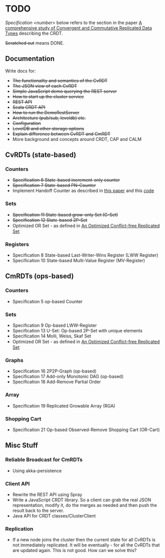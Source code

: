 # TODO

_Specification \<number\>_ below refers to the section in the paper [A comprehensive study of Convergent and Commutative Replicated Data Types](http://hal.upmc.fr/docs/00/55/55/88/PDF/techreport.pdf) describing the CRDT.

<del>Scratched out</del> means DONE.

## Documentation

Write docs for: 

* <del>The functionality and semantics of the CvRDT</del>
* <del>The JSON view of each CvRDT</del>
* <del>Simple JavaScript demo querying the REST server</del>
* <del>How to start up the cluster service</del>
* <del>REST API</del>
* <del>Scala CRDT API</del>
* <del>How to run the DemoRestServer</del>
* <del>Architecture (pub/sub, leveldb) etc.</del>
* <del>Configuration</del>
* <del>LevelDB and other storage options</del>
* <del>Explain difference between CvRDT and CmRDT</del>
* More background and concepts around CRDT, CAP and CALM

## CvRDTs (state-based)

### Counters

* <del>Specification 6  State-based increment-only counter</del>
* <del>Specification 7  State-based PN-Counter</del>
* Implement Handoff Counter as described in [this paper](http://arxiv.org/abs/1307.3207) and this [code](https://github.com/pssalmeida/clj-crdt/blob/master/src/crdt/handoff_counter.clj)

### Sets

* <del>Specification 11 State-based grow-only Set (G-Set)</del>
* <del>Specification 12 State-based 2P-Set</del>
* Optimized OR Set - as defined in [An Optimized Conﬂict-free Replicated Set](http://pagesperso-systeme.lip6.fr/Marc.Shapiro/papers/RR-8083.pdf)

### Registers

* Specification 8       State-based Last-Writer-Wins Register (LWW Register)
* Specification 10      State-based Multi-Value Register (MV-Register)

## CmRDTs (ops-based)

### Counters

* Specification 5 op-based Counter

### Sets

* Specification 9 Op-based LWW-Register
* Specification 13 U-Set: Op-based 2P-Set with unique elements
* Specification 14 Molli, Weiss, Skaf Set
* Optimized OR Set - as defined in [An Optimized Conﬂict-free Replicated Set](http://pagesperso-systeme.lip6.fr/Marc.Shapiro/papers/RR-8083.pdf)

### Graphs

* Specification 16 2P2P-Graph (op-based)
* Specification 17 Add-only Monotonic DAG (op-based)
* Specification 18 Add-Remove Partial Order

### Array

* Specification 19 Replicated Growable Array (RGA)

### Shopping Cart

* Specification 21 Op-based Observed-Remove Shopping Cart (OR-Cart)

## Misc Stuff

### Reliable Broadcast for CmRDTs

* Using akka-persistence

### Client API 

* Rewrite the REST API using Spray
* Write a JavaScript CRDT library. So a client can grab the real JSON representation, modify it, do the merges as needed and then push the result back to the server.
* Java API for CRDT classes/ClusterClient

### Replication

* If a new node joins the cluster then the current state for all CvRDTs is not immediately replicated. It will be eventually - for all the CvRDTs that are updated again. This is not good. How can we solve this? 

